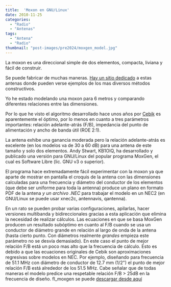 ```yaml
---
title:  'Moxon en GNU/Linux'
date: 2010-11-25
categories:
  - "Radio"
  - "Antenas"
tags:
  - "Antena"
  - "Radio"
thumbnail: "post-images/pre2024/moxgen_model.jpg"
---
```



La moxon es una direccional simple de dos elementos, compacta, liviana y fácil
de construir. 

Se puede fabricar de muchas maneras.  [Hay un sitio
dedicado](http://www.moxonantennaproject.com) a estas antenas donde
pueden verse ejemplos de los mas diversos métodos constructivos.

Yo he estado modelando una moxon para 6 metros y comparando diferentes
relaciones entre las dimensiones.

Por lo que he visto el algoritmo desarrollado hace unos años por
[Cebik](http://www.cebik.com/) es aparentemente el óptimo, por lo menos
en cuanto a tres parámetros importantes: relación adelante-atrás (F/B),
impedancia del punto de alimentación y ancho de banda útil (ROE 2:1).  

La antena exhibe una ganancia moderada pero la relación adelante-atrás es
excelente (en los modelos va de 30 a 60 dB) para una antena de este tamaño y
solo dos elementos.  Andy Stwart, KB1OIQ, ha desarrollado y publicado una
versión para GNU/Linux del popular programa MoxGen, el cual es Software Libre
(lic. GNU v3 o superior).

El programa hace extremadamente fácil experimentar con la moxon ya que aparte
de mostrar en pantalla el croquis de la antena con las dimensiones calculadas
para una frecuencia y diámetro del conductor de los elementos (que debe ser
uniforme para toda la antenna) produce un plano en formato PDF de la antena *y
un archivo .NEC* para trabajar el modelo en un NEC2 (en GNU/Linux se puede usar
xnec2c, antennavis, qantenna).

En un rato se pueden probar varias
configuraciones, apilarlas, hacer versiones multibanda y bidireccionales
gracias a esta aplicación que elimina la necesidad de realizar cálculos.  Las
ecuaciones en que se basa MoxGen producen un resultado subóptimo en cuanto al
F/B cuando se usa un conductor de diámetro grande en relación al largo de onda
de la antena (hasta cierto punto. Con diámetros realmente *grandes*
empieza este parámetro no se desvía demasiado). En este caso el punto de mejor
relación F/B está un poco mas alto que la frecuencia de cálculo. Esto es debido
a que las ecuaciones originales de Cebik son aproximaciones regresivas sobre
modelos en NEC. Por ejemplo, diseñando para frecuencia de 51.1 MHz con diámetro
de conductor de 12.7 mm (1/2") el punto de mejor relación F/B está alrededor de
los 51.5 MHz. Cabe señalar que de todas maneras el modelo predice una
respetable relación F/B > 25dB en la frecuencia de diseño.
fl_moxgen se puede [descargar desde aquí](http://sourceforge.net/projects/flmoxgen/files/)
